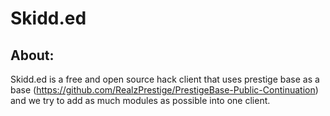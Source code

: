 # Skidd.ed

## About:
Skidd.ed is a free and open source hack client that uses prestige base as a base (https://github.com/RealzPrestige/PrestigeBase-Public-Continuation) and we try to add as
much modules as possible into one client.
